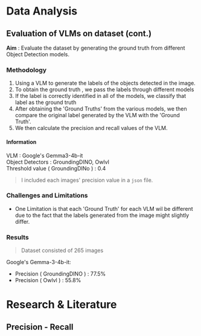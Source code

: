 # Data Analysis

## Evaluation of VLMs on dataset (cont.)

**Aim** : Evaluate the dataset by generating the ground truth from different Object Detection models.

### Methodology
1. Using a VLM to generate the labels of the objects detected in the image.
2. To obtain the ground truth , we pass the labels through different models
3. If the label is correctly identified in all of the models, we classify that label as the ground truth
4. After obtaining the 'Ground Truths' from the various models, we then compare the original label generated by the VLM with the 'Ground Truth'.
5. We then calculate the precision and recall values of the VLM.

#### Information
VLM : Google's Gemma3-4b-it\
Object Detectors : GroundingDINO, Owlvl\
Threshold value ( GroundingDINo ) : 0.4


 > I included each images' precision value in a `json` file.

### Challenges and Limitations
- One Limitation is that each 'Ground Truth' for each VLM wil be different due to the fact that the labels generated from the image might slightly differ.

### Results 

> Dataset consisted of 265 images

Google's Gemma-3-4b-it:
  - Precision ( GroundingDINO ) : 77.5%
  - Precision ( Owlvl ) : 55.8% 

# Research & Literature

## Precision - Recall 

